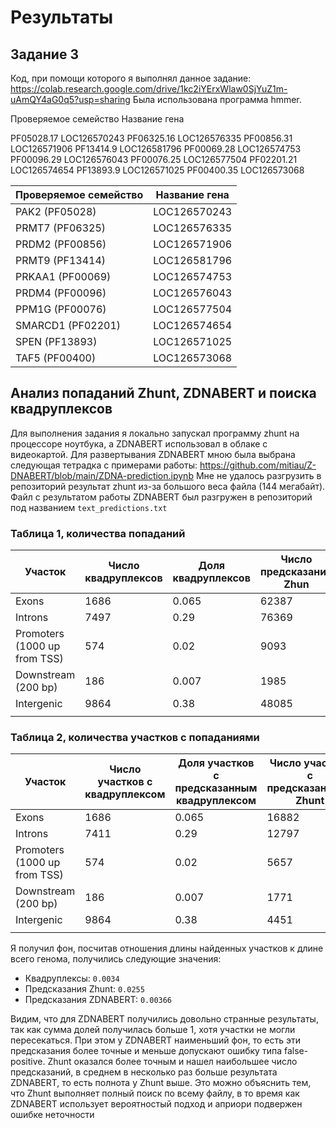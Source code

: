 # Результаты


## Задание 3

Код, при помощи которого я выполнял данное задание: https://colab.research.google.com/drive/1kc2iYErxWlaw0SjYuZ1m-uAmQY4aG0q5?usp=sharing
Была использована программа hmmer.

Проверяемое семейство                     Название гена

PF05028.17                                LOC126570243
PF06325.16                                LOC126576335
PF00856.31                                LOC126571906
PF13414.9                                 LOC126581796
PF00069.28                                LOC126574753
PF00096.29                                LOC126576043
PF00076.25                                LOC126577504
PF02201.21                                LOC126574654
PF13893.9                                 LOC126571025
PF00400.35                                LOC126573068

| Проверяемое семейство | Название гена |
|-----------------------|---------------|
| PAK2 (PF05028)        | LOC126570243  |
| PRMT7 (PF06325)       | LOC126576335  |
| PRDM2 (PF00856)       | LOC126571906  |
| PRMT9 (PF13414)       | LOC126581796  |
| PRKAA1 (PF00069)      | LOC126574753  |
| PRDM4 (PF00096)       | LOC126576043  |
| PPM1G (PF00076)       | LOC126577504  |
| SMARCD1 (PF02201)     | LOC126574654  |
| SPEN (PF13893)        | LOC126571025  |
| TAF5 (PF00400)        | LOC126573068  |


## Анализ попаданий Zhunt, ZDNABERT и поиска квадруплексов

Для выполнения задания я локально запускал программу zhunt на процессоре ноутбука, а ZDNABERT использовал в облаке с видеокартой. Для развертывания ZDNABERT мною была выбрана следующая тетрадка с примерами работы: https://github.com/mitiau/Z-DNABERT/blob/main/ZDNA-prediction.ipynb
Мне не удалось разгрузить в репозиторий результат zhunt из-за большого веса файла (144 мегабайт). Файл с результатом работы ZDNABERT был разгружен в репозиторий под названием `text_predictions.txt`


### Таблица 1, количества попаданий
| Участок                      | Число квадруплексов | Доля квадруплексов | Число предсказаний Zhun | Доля предсказаний Zhun | Число предсказаний ZDNABERT | Доля предсказаний ZDNABERT |
|------------------------------|---------------------|--------------------|-------------------------|------------------------|-----------------------------|----------------------------|
| Exons                        | 1686                | 0.065              | 62387                   | 0.38                   | 19282                       | 0.50                       |
| Introns                      | 7497                | 0.29               | 76369                   | 0.46                   | 15707                       | 0.41                       |
| Promoters (1000 up from TSS) | 574                 | 0.02               | 9093                    | 0.05                   | 3262                        | 0.08                       |
| Downstream (200 bp)          | 186                 | 0.007              | 1985                    | 0.01                   | 353                         | 0.009                      |
| Intergenic                   | 9864                | 0.38               | 48085                   | 0.29                   | 13993                       | 0.36                       |
|                              |                     |                    |                         |                        |                             |                            |

### Таблица 2, количества участков с попаданиями


| Участок                      | Число участков с  квадруплексом | Доля участков с предсказанным квадруплексом | Число участков с предсказаниями Zhunt | Число участков с предсказаниями Zhunt | Число участков с предсказаниями ZDNABERT | Доля участков с предсказаниями ZDNABERT |
|------------------------------|---------------------------------|---------------------------------------------|---------------------------------------|---------------------------------------|------------------------------------------|-----------------------------------------|
| Exons                        | 1686                            | 0.065                                       | 16882                                 | 0.10                                  | 4927                                     | 0.13                                    |
| Introns                      | 7411                            | 0.29                                        | 12797                                 | 0.07                                  | 2913                                     | 0.07                                    |
| Promoters (1000 up from TSS) | 574                             | 0.02                                        | 5657                                  | 0.03                                  | 2166                                     | 0.05                                    |
| Downstream (200 bp)          | 186                             | 0.007                                       | 1771                                  | 0.01                                  | 325                                      | 0.008                                   |
| Intergenic                   | 9864                            | 0.38                                        | 4451                                  | 0.027                                 | 1742                                     | 0.05                                    |
|                              |                                 |                                             |                                       |                                       |                                          |                                         |

Я получил фон, посчитав отношения длины найденных участков к длине всего генома, получились следующие значения:

* Квадруплексы: `0.0034`
* Предсказания Zhunt: `0.0255`
* Предсказания ZDNABERT: `0.00366`

Видим, что для ZDNABERT получились довольно странные результаты, так как сумма долей получилась больше 1, хотя участки не могли пересекаться. При этом у ZDNABERT наименьший фон, то есть эти предсказания более точные и меньше допускают ошибку типа false-positive. Zhunt оказался более точным и нашел наибольшее число предсказаний, в среднем в несколько раз больше результата ZDNABERT, то есть полнота у Zhunt выше. Это можно объяснить тем, что Zhunt выполняет полный поиск по всему файлу, в то время как ZDNABERT использует вероятностый подход и априори подвержен ошибке неточности
